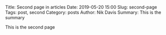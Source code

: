 Title: Second page in articles
Date: 2019-05-20 15:00
Slug: second-page
Tags: post, second
Category: posts
Author: Nik Davis
Summary: This is the summary

This is the second page